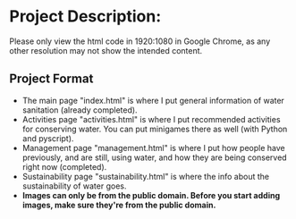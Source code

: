 # Project Description:
Please only view the html code in 1920:1080 in Google Chrome, as any other resolution may not show the intended content.

## Project Format
- The main page "index.html" is where I put general information of water sanitation (already completed).
- Activities page "activities.html" is where I put recommended activities for conserving water. You can put minigames there as well (with Python and pyscript).
- Management page "management.html" is where I put how people have previously, and are still, using water, and how they are being conserved right now (completed).
- Sustainability page "sustainability.html" is where the info about the sustainability of water goes.
- **Images can only be from the public domain. Before you start adding images, make sure they're from the public domain.**